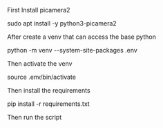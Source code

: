 First Install picamera2

sudo apt install -y python3-picamera2

After create a venv that can access the base python

python -m venv --system-site-packages .env

Then activate the venv

source .env/bin/activate

Then install the requirements

pip install -r requirements.txt

Then run the script